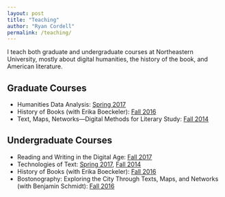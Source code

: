 ```yaml
---
layout: post
title: "Teaching"
author: "Ryan Cordell"
permalink: /teaching/
---
```


I teach both graduate and undergraduate courses at Northeastern University, mostly about digital humanities, the history of the book, and American literature. 

## Graduate Courses

+ Humanities Data Analysis: [Spring 2017](http://s17hda.ryancordell.org)
+ History of Books (with Erika Boeckeler): [Fall 2016](http://historyofbooks.org)
+ Text, Maps, Networks—Digital Methods for Literary Study: [Fall 2014](http://f14tot.ryancordell.org/)

## Undergraduate Courses

+ Reading and Writing in the Digital Age: [Fall 2017](http://f17rwda.ryancordell.org)
+ Technologies of Text: [Spring 2017](http://s17tot.ryancordell.org), [Fall 2014](http://f14tot.ryancordell.org/)
+ History of Books (with Erika Boeckeler): [Fall 2016](http://historyofbooks.org)
+ Bostonography: Exploring the City Through Texts, Maps, and Networks (with Benjamin Schmidt): [Fall 2016](http://bostonography.ryancordell.org)
